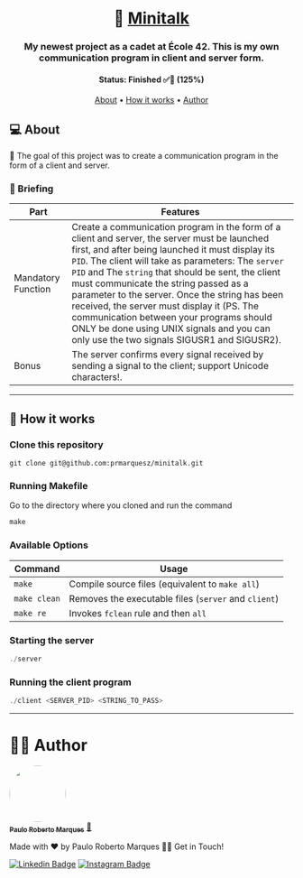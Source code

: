 
<h1 align="center"> 📡 <a href="#"> Minitalk </a></h1>
<h3 align="center">My newest project as a cadet at École 42. This is my own communication program in client and server form.</h3>
<h4 align="center">
	<b>Status</b>: Finished ✅🚀 (125%)
</h4>
<p align="center">
	<a href="#About">About</a> •
	<a href="#How-it-works">How it works</a> • 
	<a href="#Author">Author</a>
</p>

## 💻 About <a name='About'></a>

📡 The goal of this project was to create a communication program in the form of a client and server.

### 🎯 Briefing

Part 				| Features
-------------------	| --------- 
Mandatory Function	| Create a communication program in the form of a client and server, the server must be launched first, and after being launched it must display its `PID`. The client will take as parameters: The `server PID` and The `string` that should be sent, the client must communicate the string passed as a parameter to the server. Once the string has been received, the server must display it (PS. The communication between your programs should ONLY be done using UNIX signals and you can only use the two signals SIGUSR1 and SIGUSR2).
Bonus 				| The server confirms every signal received by sending a signal to the client; support Unicode characters!.

---

## 🚀 How it works <a name='How-it-works'></a>

### Clone this repository
```git
git clone git@github.com:prmarquesz/minitalk.git
```
### Running Makefile
Go to the directory where you cloned and run the command
```Makefile
make
```
### Available Options
Command | Usage
------- | -----
`make` | Compile source files (equivalent to `make all`)
`make clean` | Removes the executable files (`server` and `client`)
`make re` | Invokes `fclean` rule and then `all`

### Starting the server
```c
./server
```
### Running the client program
```c
./client <SERVER_PID> <STRING_TO_PASS>
```

---

# 👨‍🚀 Author <a name='Author'></a>

<a href="#">
 <img style="border-radius: 50%;" src="https://avatars.githubusercontent.com/u/69995036?v=4" width="100px;" alt=""/>
 <br />
 <sub><b>Paulo Roberto Marques</b></sub></a> <a href="#" title="Cadet">🚀</a>


Made with ❤️ by Paulo Roberto Marques 👋🏽  Get in Touch!

[![Linkedin Badge](https://img.shields.io/badge/-Paulo-blue?style=flat-square&logo=Linkedin&logoColor=white&link=https://www.linkedin.com/in/prmarquesz/)](https://www.linkedin.com/in/prmarquesz/) 
[![Instagram Badge](https://img.shields.io/badge/-prmarquesz-red?style=flat-square&logo=Instagram&logoColor=white&link=https://www.instagram.com/prmarquesz/)](https://www.instagram.com/prmarquesz/)